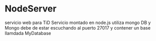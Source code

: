 # NodeServer
servicio web para TiD
Servicio montado en node.js 
utiliza mongo DB y Mongo debe de estar escuchando al puerto 27017 y contener un base llamdada MyDatabase
